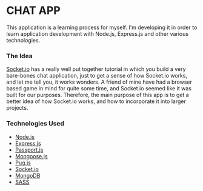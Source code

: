 # CHAT APP #

This application is a learning process for myself. I'm developing it in order to learn application development with Node.js, Express.js and other various technologies.

### The Idea ###

[Socket.io](http://socket.io/) has a really well put together tutorial in which you build a very bare-bones chat application, just to get a sense of how Socket.io works, and let me tell you, it works wonders. A friend of mine have had a browser based game in mind for quite some time, and Socket.io seemed like it was built for our purposes. Therefore, the main purpose of this app is to get a better idea of how Socket.io works, and how to incorporate it into larger projects.

### Technologies Used ###

* [Node.js](https://nodejs.org/en/)
* [Express.js](http://expressjs.com/)
* [Passport.js](http://passportjs.org/)
* [Mongoose.js](http://mongoosejs.com/index.html)
* [Pug.js](https://pugjs.org/api/getting-started.html)
* [Socket.io](http://socket.io/)
* [MongoDB](https://www.mongodb.com/)
* [SASS](http://sass-lang.com/)

